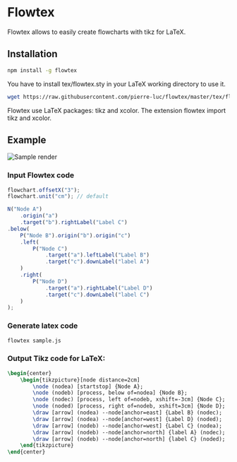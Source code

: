 # Flowtex

Flowtex allows to easily create flowcharts with tikz for LaTeX.

## Installation

```bash
npm install -g flowtex
```

You have to install tex/flowtex.sty in your LaTeX working directory to use it.

```bash
wget https://raw.githubusercontent.com/pierre-luc/flowtex/master/tex/flowtex.sty
```


Flowtex use LaTeX packages: tikz and xcolor. The extension flowtex import tikz
and xcolor.

## Example

![Sample render](https://raw.githubusercontent.com/pierre-luc/flowtex/master/sample/sample.png)

### Input Flowtex code
```javascript
flowchart.offsetX("3");
flowchart.unit("cm"); // default

N("Node A")
    .origin("a")
    .target("b").rightLabel("Label C")
.below(
    P("Node B").origin("b").origin("c")
    .left(
        P("Node C")
            .target("a").leftLabel("Label B")
            .target("c").downLabel("label A")
    )
    .right(
        P("Node D")
            .target("a").rightLabel("Label D")
            .target("c").downLabel("label C")
    )
);
```

### Generate latex code
```bash
flowtex sample.js
```

### Output Tikz code for LaTeX:
```latex
\begin{center}
    \begin{tikzpicture}[node distance=2cm]
        \node (nodea) [startstop] {Node A};
        \node (nodeb) [process, below of=nodea] {Node B};
        \node (nodec) [process, left of=nodeb, xshift=-3cm] {Node C};
        \node (noded) [process, right of=nodeb, xshift=3cm] {Node D};
        \draw [arrow] (nodea) --node[anchor=east] {Label B} (nodec);
        \draw [arrow] (nodea) --node[anchor=west] {Label D} (noded);
        \draw [arrow] (nodeb) --node[anchor=west] {Label C} (nodea);
        \draw [arrow] (nodeb) --node[anchor=north] {label A} (nodec);
        \draw [arrow] (nodeb) --node[anchor=north] {label C} (noded);
    \end{tikzpicture}
\end{center}
```
